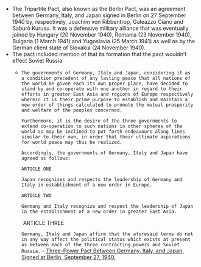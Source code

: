 - The Tripartite Pact, also known as the Berlin Pact, was an agreement between Germany, Italy, and Japan signed in Berlin on 27 September 1940 by, respectively, Joachim von Ribbentrop, Galeazzo Ciano and Saburō Kurusu. It was a defensive military alliance that was eventually joined by Hungary (20 November 1940), Romania (23 November 1940), Bulgaria (1 March 1941) and Yugoslavia (25 March 1941) as well as by the German client state of Slovakia (24 November 1940).
- The pact included mention of that its formation that the pact wouldn’t effect Soviet Russia
    - `The governments of Germany, Italy and Japan, considering it as a condition precedent of any lasting peace that all nations of the world be given each its own proper place, have decided to stand by and co-operate with one another in regard to their efforts in greater East Asia and regions of Europe respectively wherein it is their prime purpose to establish and maintain a new order of things calculated to promote the mutual prosperity and welfare of the peoples concerned.`
      
      `Furthermore, it is the desire of the three governments to extend co-operation to such nations in other spheres of the world as may be inclined to put forth endeavours along lines similar to their own, in order that their ultimate aspirations for world peace may thus be realized.`
      
      `Accordingly, the governments of Germany, Italy and Japan have agreed as follows:`
      
      `ARTICLE ONE`
      
      `Japan recognizes and respects the leadership of Germany and Italy in establishment of a new order in Europe.`
      
      `ARTICLE TWO`
      
      `Germany and Italy recognize and respect the leadership of Japan in the establishment of a new order in greater East Asia.`
      
      `ARTICLE THREE
      
      `Germany, Italy and Japan affirm that the aforesaid terms do not in any way affect the political status which exists at present as between each of the three contracting powers and Soviet Russia.` - [Three-Power Pact Between Germany, Italy, and Japan, Signed at Berlin, September 27, 1940.](https://avalon.law.yale.edu/wwii/triparti.asp)